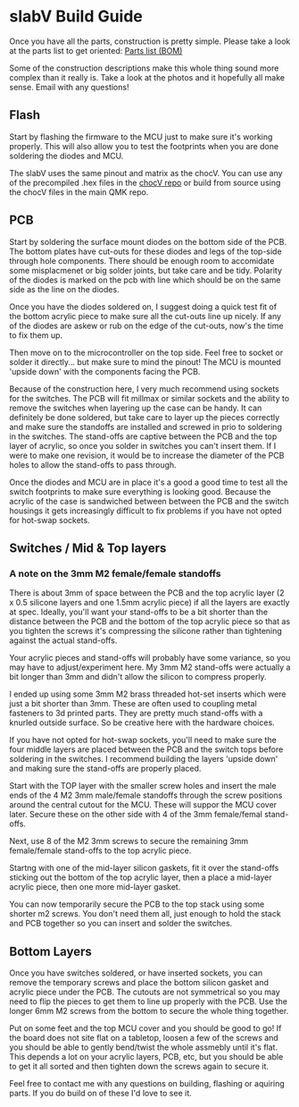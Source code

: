# slabV Build Guide

Once you have all the parts, construction is pretty simple.  Please
take a look at the parts list to get oriented:
[Parts list (BOM)](../docs/bom.md)

Some of the construction descriptions make this whole thing sound
more complex than it really is.  Take a look at the photos and it 
hopefully all make sense.  Email with any questions!

## Flash

Start by flashing the firmware to the MCU just to make sure it's 
working properly.  This will also allow you to test the footprints
when you are done soldering the diodes and MCU.  

The slabV uses the same pinout and matrix as the chocV.  You can use
any of the precompiled .hex files in the 
[chocV repo](https://github.com/brickbots/chocV/firmware) or build
from source using the chocV files in the main QMK repo.

## PCB 

Start by soldering the surface mount diodes on the bottom 
side of the PCB.  The bottom plates have cut-outs for these
diodes and legs of the top-side through hole components.  There
should be enough room to accomidate some misplacmenet or big solder 
joints, but take care and be tidy.  Polarity of the diodes is marked
on the pcb with line which should be on the same side as the line 
on the diodes. 

Once you have the diodes soldered on, I suggest doing a quick
test fit of the bottom acrylic piece to make sure all the cut-outs
line up nicely.  If any of the diodes are askew or rub on the 
edge of the cut-outs, now's the time to fix them up.  

Then move on to the microcontroller on the top side.  Feel free to 
socket or solder it directly... but make sure to mind the pinout!
The MCU is mounted 'upside down' with the components facing the PCB.

Because of the construction here, I very much recommend using sockets
for the switches. The PCB will fit millmax or similar sockets and the 
ability to remove the switches when layering up the case can be handy.
It can definitely be done soldered, but take care to layer up the 
pieces correctly and make sure the standoffs are installed and 
screwed in prio to soldering in the switches.  The stand-offs are 
captive between the PCB and the top layer of acrylic, so once you
solder in switches you can't insert them.  If I were to make one 
revision, it would be to increase the diameter of the PCB holes to 
allow the stand-offs to pass through.

Once the diodes and MCU are in place it's a good a good time to 
test all the switch footprints to make sure everything is looking
good.  Because the acrylic of the case is sandwiched between between
the PCB and the switch housings it gets increasingly difficult to 
fix problems if you have not opted for hot-swap sockets.  

## Switches / Mid & Top layers


### A note on the 3mm M2 female/female standoffs
There is about 3mm of space between the PCB and the top acrylic 
layer (2 x 0.5 silicone layers and one 1.5mm acrylic piece) if 
all the layers are exactly at spec. Ideally, you'll want your 
stand-offs to be a bit shorter than the distance between the PCB
and the bottom of the top acrylic piece so that as you tighten 
the screws it's compressing the silicone rather than tightening
against the actual stand-offs.

Your acrylic pieces and stand-offs will probably have some 
variance,  so you may have to adjust/experiment here.  My 3mm M2 
stand-offs were actually a bit longer than 3mm and didn't allow the 
silicon to compress properly. 

I ended up using some 3mm M2 brass threaded hot-set inserts which were 
just a bit shorter than 3mm.  These are often used to coupling metal 
fasteners to 3d printed parts.  They are pretty much stand-offs with a 
knurled outside surface.  So be creative here with the hardware choices.

If you have not opted for hot-swap sockets, you'll need to make sure
the four middle layers are placed between the PCB and the switch tops 
before soldering in the switches. I recommend building the layers 
'upside down' and making sure the stand-offs are properly placed.

Start with the TOP layer with the smaller screw holes and insert
the male ends of the 4 M2 3mm male/female standoffs through the 
screw positions around the central cutout for the MCU.  These will 
suppor the MCU cover later.  Secure these on the other side with 4 
of the 3mm female/femal stand-offs.

Next, use 8 of the M2 3mm screws to secure the remaining 3mm 
female/female stand-offs to the top acrylic piece.

Startng with one of the mid-layer silicon gaskets, fit it over the 
stand-offs sticking out the bottom of the top acrylic layer, then a 
place a mid-layer acrylic piece, then one more mid-layer gasket. 

You can now temporarily secure the PCB to the top stack using some 
shorter m2 screws.  You don't need them all, just enough to hold 
the stack and PCB together so you can insert and solder the switches.


## Bottom Layers 

Once you have switches soldered, or have inserted sockets, you can
remove the temporary screws and place the bottom silicon gasket and
acrylic piece under the PCB.  The cutouts are not symmetrical so you
may need to flip the pieces to get them to line up properly with the 
PCB.  Use the longer 6mm M2 screws from the bottom to secure the 
whole thing together.  

Put on some feet and the top MCU cover and you should be good to go! 
If the board does not site flat on a tabletop, loosen a few of the 
screws and you should be able to gently bend/twist the whole assmebly 
until it's flat.  This depends a lot on your acrylic layers, PCB, etc, 
but you should be able to get it all sorted and then tighten down the
screws again to secure it.

Feel free to contact me with any questions on building, 
flashing or aquiring parts.  If you do build on of these
I'd love to see it.
